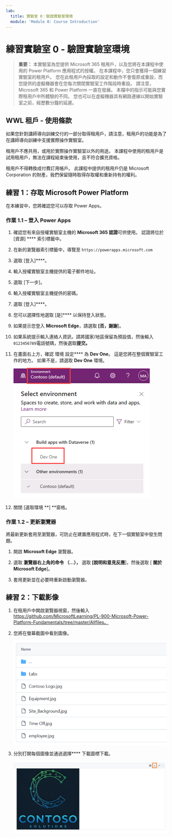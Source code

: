 ```yaml
---
lab:
  title: 實驗室 0：驗證實驗室環境
  module: 'Module 0: Course Introduction'
---
```


# 練習實驗室 0 - 驗證實驗室環境

> **重要：** 本實驗室為您提供 Microsoft 365 租用戶，以及您將在本課程中使用的 Power Platform 應用程式的授權。 在本課程中，您只會獲得一個練習實驗室的租用戶。 您在此租用戶內採取的設定和動作不會復原或重設，而您提供的虛擬機器會在您每次關閉實驗室工作階段時重設。 請注意，Microsoft 365 和 Power Platform 一直在發展。 本檔中的指示可能與您實際租用戶中所體驗的不同。 您也可以在虛擬機器具有網路連線以開始實驗室之前，經歷數分鐘的延遲。

## WWL 租戶 - 使用條款

如果您針對講師導向訓練交付的一部分取得租用戶，請注意，租用戶的功能是為了在講師導向訓練中支援實際操作實驗室。

租用戶不應共用，或用於實際操作實驗室以外的用途。 本課程中使用的租用戶是試用租用戶，無法在課程結束後使用，且不符合擴充資格。

租用戶不得轉換成付費訂用帳戶。 此課程中提供的租用戶仍是 Microsoft Corporation 的財產，我們保留隨時取得存取權和重新持有的權利。

## 練習 1：存取 Microsoft Power Platform

在本練習中，您將確認您可以存取 Power Apps。

### 作業 1.1 – 登入 Power Apps

1. 確認您有來自授權實驗室主機的 **Microsoft 365 認證**可供使用。 認證將位於 [資源] **** 索引標籤中。

1. 在新的瀏覽器索引標籤中，導覽至 `https://powerapps.microsoft.com`

1. 選取 [登入]****。

1. 輸入授權實驗室主機提供的電子郵件地址。

1. 選取 [下一步]。

1. 輸入授權實驗室主機提供的密碼。

1. 選取 [登入]****。

1. 您可以選擇性地選取 [是]**** 以保持登入狀態。

1. 如果提示您登入 **Microsoft Edge**，請選取 **[否，謝謝**]。

1. 如果系統提示輸入連絡人資訊，請將國家/地區保留為預設值，然後輸入`0123456789`電話號碼，然後選取**提交。**

1. 在畫面右上方，確認 環境 設定**** 為 **Dev One**。 這是您將在整個實驗室工作的地方。 如果不是，請選取 **Dev One** 環境。

    ![環境選取器。](media/select-dev-one-environment.png)

1. 關閉 [選取環境 **] **窗格。

### 作業 1.2 – 更新瀏覽器

將最新更新套用至瀏覽器，可防止在建置應用程式時，在下一個實驗室中發生問題。

1. 開啟 **Microsoft Edge** 瀏覽器。

1. 選取 **瀏覽器右上角的命令 （...），** 選取 **[說明和意見反應**]，然後選取 [ **關於 Microsoft Edge**]。

1. 套用更新並在必要時重新啟動瀏覽器。

## 練習 2：下載影像

1. 在租用戶中開啟瀏覽器視窗，然後輸入 https://github.com/MicrosoftLearning/PL-900-Microsoft-Power-Platform-Fundamentals/tree/master/Allfiles。
1. 您將在螢幕截圖中看到圖像。

    ![影像檔。](media/images.png)

1. 分別打開每個圖像並通過選擇**** 下載圖標下載。

    ![圖片下載按鈕。](media/download-image.png)
